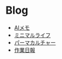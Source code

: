 # Blog

- [AIメモ](ai.md)
- [ミニマルライフ](minimal.md)
- [パーマカルチャー](permaculture.md)
- [作業日報](dailyreport.md)
